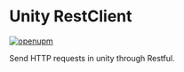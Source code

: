 # Unity RestClient

[![openupm](https://img.shields.io/npm/v/com.pinealctx.restclient?label=openupm&registry_uri=https://package.openupm.com)](https://openupm.com/packages/com.pinealctx.restclient/)

Send HTTP requests in unity through Restful.
